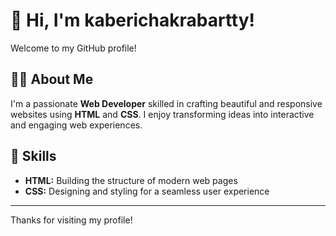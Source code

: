 # 👋 Hi, I'm kaberichakrabartty!

Welcome to my GitHub profile!

## 🧑‍💻 About Me
I'm a passionate **Web Developer** skilled in crafting beautiful and responsive websites using **HTML** and **CSS**. I enjoy transforming ideas into interactive and engaging web experiences.

## 🚀 Skills
- **HTML:** Building the structure of modern web pages
- **CSS:** Designing and styling for a seamless user experience





---

Thanks for visiting my profile!
